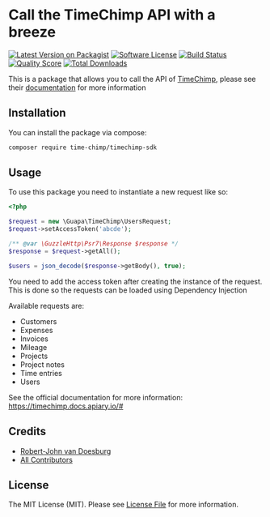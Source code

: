 # Call the TimeChimp API with a breeze
[![Latest Version on Packagist](https://img.shields.io/packagist/v/guapa/timechimp-sdk.svg?style=flat-square)](https://packagist.org/packages/guapa/timechimp-sdk)
[![Software License](https://img.shields.io/badge/license-MIT-brightgreen.svg?style=flat-square)](LICENSE)
[![Build Status](https://travis-ci.org/guapa-ecommerce/timechimp-sdk.svg?branch=master)](https://travis-ci.org/guapa-ecommerce/timechimp-sdk)
[![Quality Score](https://img.shields.io/scrutinizer/g/guapa-ecommerce/timechimp-sdk.svg?style=flat-square)](https://scrutinizer-ci.com/g/guapa-ecommerce/timechimp-sdk)
[![Total Downloads](https://img.shields.io/packagist/dt/guapa/timechimp-sdk.svg?style=flat-square)](https://packagist.org/packages/guapa/timechimp-sdk)

This is a package that allows you to call the API of [TimeChimp](https://www.timechimp.com/), please see their [documentation](https://timechimp.docs.apiary.io/#) for more information 

## Installation
You can install the package via compose:
```bash
composer require time-chimp/timechimp-sdk
```

## Usage
To use this package you need to instantiate a new request like so:

```php
<?php

$request = new \Guapa\TimeChimp\UsersRequest;
$request->setAccessToken('abcde');

/** @var \GuzzleHttp\Psr7\Response $response */
$response = $request->getAll();

$users = json_decode($response->getBody(), true);
```

You need to add the access token after creating the instance of the request. This is done so the requests can be loaded using Dependency Injection

Available requests are:
- Customers
- Expenses
- Invoices
- Mileage
- Projects
- Project notes
- Time entries
- Users

See the official documentation for more information: https://timechimp.docs.apiary.io/#

## Credits

- [Robert-John van Doesburg](https://github.com/rjvandoesburg)
- [All Contributors](../../contributors)

## License

The MIT License (MIT). Please see [License File](LICENSE) for more information.